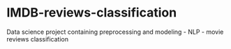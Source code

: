 # IMDB-reviews-classification
Data science project containing preprocessing and modeling - NLP - movie reviews classification
